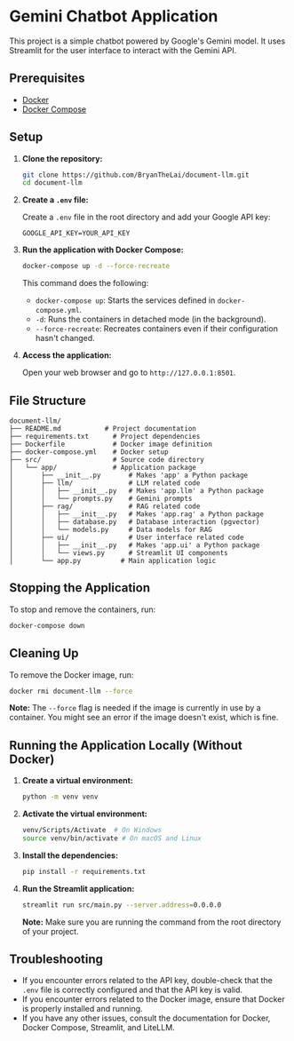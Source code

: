 # Gemini Chatbot Application

This project is a simple chatbot powered by Google's Gemini model. It uses Streamlit for the user interface to interact with the Gemini API.

## Prerequisites

-   [Docker](https://www.docker.com/)
-   [Docker Compose](https://www.docker.com/)

## Setup

1.  **Clone the repository:**
    ```bash
    git clone https://github.com/BryanTheLai/document-llm.git
    cd document-llm
    ```

2.  **Create a `.env` file:**

    Create a `.env` file in the root directory and add your Google API key:

    ```
    GOOGLE_API_KEY=YOUR_API_KEY
    ```

3.  **Run the application with Docker Compose:**

    ```bash
    docker-compose up -d --force-recreate
    ```

    This command does the following:

    -   `docker-compose up`: Starts the services defined in `docker-compose.yml`.
    -   `-d`: Runs the containers in detached mode (in the background).
    -   `--force-recreate`: Recreates containers even if their configuration hasn't changed.

4.  **Access the application:**

    Open your web browser and go to `http://127.0.0.1:8501`.

## File Structure

```
document-llm/
├── README.md           # Project documentation
├── requirements.txt      # Project dependencies
├── Dockerfile            # Docker image definition
├── docker-compose.yml    # Docker setup
├── src/                  # Source code directory
│   └── app/              # Application package
│       ├── __init__.py       # Makes 'app' a Python package
│       ├── llm/              # LLM related code
│       │   ├── __init__.py   # Makes 'app.llm' a Python package
│       │   └── prompts.py    # Gemini prompts
│       ├── rag/              # RAG related code
│       │   ├── __init__.py   # Makes 'app.rag' a Python package
│       │   ├── database.py   # Database interaction (pgvector)
│       │   └── models.py     # Data models for RAG
│       ├── ui/               # User interface related code
│       │   ├── __init__.py   # Makes 'app.ui' a Python package
│       │   └── views.py      # Streamlit UI components
│       └── app.py          # Main application logic

```


## Stopping the Application

To stop and remove the containers, run:

```bash
docker-compose down
```

## Cleaning Up

To remove the Docker image, run:

```bash
docker rmi document-llm --force
```

**Note:** The `--force` flag is needed if the image is currently in use by a container.  You might see an error if the image doesn't exist, which is fine.

## Running the Application Locally (Without Docker)

1.  **Create a virtual environment:**

    ```bash
    python -m venv venv
    ```

2.  **Activate the virtual environment:**

    ```bash
    venv/Scripts/Activate  # On Windows
    source venv/bin/activate # On macOS and Linux
    ```

3.  **Install the dependencies:**

    ```bash
    pip install -r requirements.txt
    ```

4.  **Run the Streamlit application:**

    ```bash
    streamlit run src/main.py --server.address=0.0.0.0
    ```

    **Note:**  Make sure you are running the command from the root directory of your project.

## Troubleshooting

-   If you encounter errors related to the API key, double-check that the `.env` file is correctly configured and that the API key is valid.
-   If you encounter errors related to the Docker image, ensure that Docker is properly installed and running.
-   If you have any other issues, consult the documentation for Docker, Docker Compose, Streamlit, and LiteLLM.
